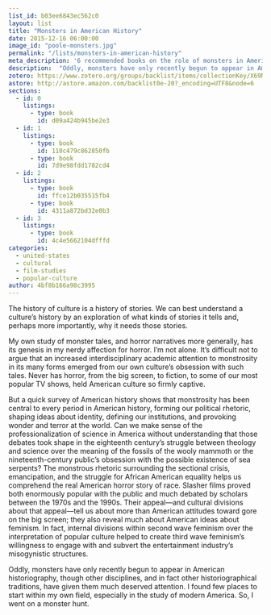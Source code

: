 ```yaml
---
list_id: b03ee6843ec562c0
layout: list
title: "Monsters in American History"
date: 2015-12-16 06:00:00
image_id: "poole-monsters.jpg"
permalink: "/lists/monsters-in-american-history"
meta_description: '6 recommended books on the role of monsters in American history from historian W. Scott Poole'
description:  "Oddly, monsters have only recently begun to appear in American historiography, though other disciplines, and in fact other historiographical traditions, have given them much deserved attention. I found few places to start within my own field, especially in the study of modern America. So, I went on a monster hunt."
zotero: https://www.zotero.org/groups/backlist/items/collectionKey/X69NZXH5
astore: http://astore.amazon.com/backlist0e-20?_encoding=UTF8&node=6
sections: 
  - id: 0
    listings:
      - type: book
        id: d09a424b945be2e3
  - id: 1
    listings:
      - type: book
        id: 110c479c862850fb
      - type: book
        id: 7d9e98fdd1782cd4
  - id: 2
    listings:
      - type: book
        id: ffce12b035515fb4
      - type: book
        id: 4311a872bd32e0b3
  - id: 3
    listings:
      - type: book
        id: 4c4e5662104dfffd
categories:
  - united-states
  - cultural
  - film-studies
  - popular-culture
author: 4bf8b166a98c3995
---
```

The history of culture is a history of stories. We can best understand a culture’s history by an exploration of what kinds of stories it tells and, perhaps more importantly, why it needs those stories.

My own study of monster tales, and horror narratives more generally, has its genesis in my nerdy affection for horror. I’m not alone.  It’s difficult not to argue that an increased interdisciplinary academic attention to monstrosity in its many forms emerged from our own culture’s obsession with such tales. Never has horror, from the big screen, to fiction, to some of our most popular TV shows, held American culture so firmly captive. 

But a quick survey of American history shows that monstrosity has been central to every period in American history, forming our political rhetoric, shaping ideas about identity, defining our institutions, and provoking wonder and terror at the world. Can we make sense of the professionalization of science in America without understanding that those debates took shape in the eighteenth century’s struggle between theology and science over the meaning of the fossils of the wooly mammoth or the nineteenth-century public’s obsession with the possible existence of sea serpents? The monstrous rhetoric surrounding the sectional crisis, emancipation, and the struggle for African American equality helps us comprehend the real American horror story of race. Slasher films proved both enormously popular with the public and much debated by scholars between the 1970s and the 1990s. Their appeal—and cultural divisions about that appeal—tell us about more than American attitudes toward gore on the big screen; they also reveal much about American ideas about feminism. In fact, internal divisions within second wave feminism over the interpretation of popular culture helped to create third wave feminism’s willingness to engage with and subvert the entertainment industry’s misogynistic structures.

Oddly, monsters have only recently begun to appear in American historiography, though other disciplines, and in fact other historiographical traditions, have given them much deserved attention. I found few places to start within my own field, especially in the study of modern America. So, I went on a monster hunt.
